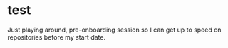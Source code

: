 # test
Just playing around, pre-onboarding session so I can get up to speed on repositories before my start date. 
